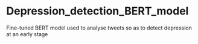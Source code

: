# Depression_detection_BERT_model
Fine-tuned BERT model used to analyse tweets so as to detect depression at an early stage
